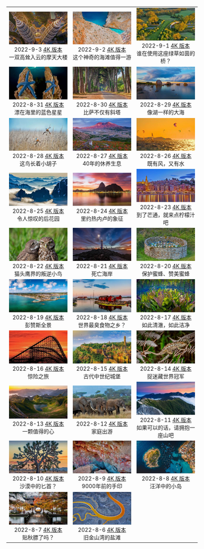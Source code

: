 |     |     |     | 
|:---:|:---:|:---:| 
|![](./static/2022-9-3-preview.jpg)<br> 2022-9-3 [4K 版本](./static/2022-9-3-4k.jpg) <br> 一双高耸入云的摩天大楼|![](./static/2022-9-2-preview.jpg)<br> 2022-9-2 [4K 版本](./static/2022-9-2-4k.jpg) <br> 这个神奇的海滩值得一游|![](./static/2022-9-1-preview.jpg)<br> 2022-9-1 [4K 版本](./static/2022-9-1-4k.jpg) <br> 谁在使用这座绿草如茵的桥？|
|![](./static/2022-8-31-preview.jpg)<br> 2022-8-31 [4K 版本](./static/2022-8-31-4k.jpg) <br> 漂在海里的蓝色星星|![](./static/2022-8-30-preview.jpg)<br> 2022-8-30 [4K 版本](./static/2022-8-30-4k.jpg) <br> 比萨不仅有斜塔|![](./static/2022-8-29-preview.jpg)<br> 2022-8-29 [4K 版本](./static/2022-8-29-4k.jpg) <br> 像湖一样的大海|
|![](./static/2022-8-28-preview.jpg)<br> 2022-8-28 [4K 版本](./static/2022-8-28-4k.jpg) <br> 这鸟长着小胡子|![](./static/2022-8-27-preview.jpg)<br> 2022-8-27 [4K 版本](./static/2022-8-27-4k.jpg) <br> 40年的休养生息|![](./static/2022-8-26-preview.jpg)<br> 2022-8-26 [4K 版本](./static/2022-8-26-4k.jpg) <br> 既有风，又有水|
|![](./static/2022-8-25-preview.jpg)<br> 2022-8-25 [4K 版本](./static/2022-8-25-4k.jpg) <br> 令人惊叹的后花园|![](./static/2022-8-24-preview.jpg)<br> 2022-8-24 [4K 版本](./static/2022-8-24-4k.jpg) <br> 里约热内卢的象征|![](./static/2022-8-23-preview.jpg)<br> 2022-8-23 [4K 版本](./static/2022-8-23-4k.jpg) <br> 到了芒通，就来点柠檬汁吧|
|![](./static/2022-8-22-preview.jpg)<br> 2022-8-22 [4K 版本](./static/2022-8-22-4k.jpg) <br> 猫头鹰界的叛逆小鸟|![](./static/2022-8-21-preview.jpg)<br> 2022-8-21 [4K 版本](./static/2022-8-21-4k.jpg) <br> 死亡海岸|![](./static/2022-8-20-preview.jpg)<br> 2022-8-20 [4K 版本](./static/2022-8-20-4k.jpg) <br> 保护蜜蜂、赞美蜜蜂|
|![](./static/2022-8-19-preview.jpg)<br> 2022-8-19 [4K 版本](./static/2022-8-19-4k.jpg) <br> 彭赞斯全景|![](./static/2022-8-18-preview.jpg)<br> 2022-8-18 [4K 版本](./static/2022-8-18-4k.jpg) <br> 世界最臭食物之乡？|![](./static/2022-8-17-preview.jpg)<br> 2022-8-17 [4K 版本](./static/2022-8-17-4k.jpg) <br> 如此清澈，如此洁净|
|![](./static/2022-8-16-preview.jpg)<br> 2022-8-16 [4K 版本](./static/2022-8-16-4k.jpg) <br> 惊险之旅|![](./static/2022-8-15-preview.jpg)<br> 2022-8-15 [4K 版本](./static/2022-8-15-4k.jpg) <br> 古代中世纪城堡|![](./static/2022-8-14-preview.jpg)<br> 2022-8-14 [4K 版本](./static/2022-8-14-4k.jpg) <br> 捉迷藏世界冠军|
|![](./static/2022-8-13-preview.jpg)<br> 2022-8-13 [4K 版本](./static/2022-8-13-4k.jpg) <br> 一颗值得的心|![](./static/2022-8-12-preview.jpg)<br> 2022-8-12 [4K 版本](./static/2022-8-12-4k.jpg) <br> 家庭出游|![](./static/2022-8-11-preview.jpg)<br> 2022-8-11 [4K 版本](./static/2022-8-11-4k.jpg) <br> 如果可以的话，请拥抱一座山吧|
|![](./static/2022-8-10-preview.jpg)<br> 2022-8-10 [4K 版本](./static/2022-8-10-4k.jpg) <br> 沙漠中的匕首？|![](./static/2022-8-9-preview.jpg)<br> 2022-8-9 [4K 版本](./static/2022-8-9-4k.jpg) <br> 9000年前的手印|![](./static/2022-8-8-preview.jpg)<br> 2022-8-8 [4K 版本](./static/2022-8-8-4k.jpg) <br> 汪洋中的小岛|
|![](./static/2022-8-7-preview.jpg)<br> 2022-8-7 [4K 版本](./static/2022-8-7-4K.jpg) <br> 贴秋膘了吗？|![](./static/2022-8-6-preview.jpeg)<br> 2022-8-6 [4K 版本](./static/2022-8-6-4k.jpg) <br> 旧金山湾的盐滩